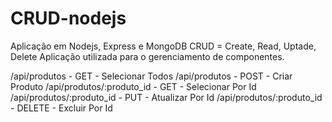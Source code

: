 # CRUD-nodejs

Aplicação em Nodejs, Express e MongoDB
CRUD = Create, Read, Uptade, Delete
Aplicação utilizada para o gerenciamento de componentes.

/api/produtos -	GET - Selecionar Todos
/api/produtos -	POST - Criar Produto
/api/produtos/:produto_id - GET - Selecionar Por Id
/api/produtos/:produto_id - PUT - Atualizar Por Id
/api/produtos/:produto_id - DELETE - Excluir Por Id